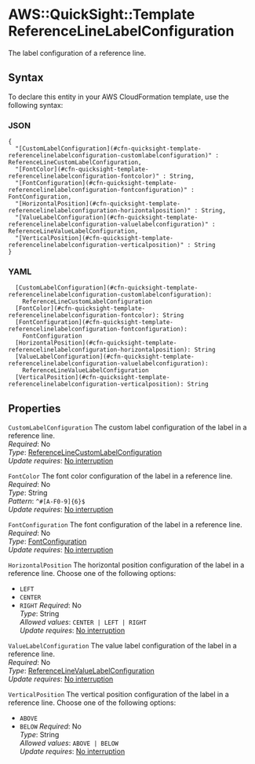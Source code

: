# AWS::QuickSight::Template ReferenceLineLabelConfiguration<a name="aws-properties-quicksight-template-referencelinelabelconfiguration"></a>

The label configuration of a reference line\.

## Syntax<a name="aws-properties-quicksight-template-referencelinelabelconfiguration-syntax"></a>

To declare this entity in your AWS CloudFormation template, use the following syntax:

### JSON<a name="aws-properties-quicksight-template-referencelinelabelconfiguration-syntax.json"></a>

```
{
  "[CustomLabelConfiguration](#cfn-quicksight-template-referencelinelabelconfiguration-customlabelconfiguration)" : ReferenceLineCustomLabelConfiguration,
  "[FontColor](#cfn-quicksight-template-referencelinelabelconfiguration-fontcolor)" : String,
  "[FontConfiguration](#cfn-quicksight-template-referencelinelabelconfiguration-fontconfiguration)" : FontConfiguration,
  "[HorizontalPosition](#cfn-quicksight-template-referencelinelabelconfiguration-horizontalposition)" : String,
  "[ValueLabelConfiguration](#cfn-quicksight-template-referencelinelabelconfiguration-valuelabelconfiguration)" : ReferenceLineValueLabelConfiguration,
  "[VerticalPosition](#cfn-quicksight-template-referencelinelabelconfiguration-verticalposition)" : String
}
```

### YAML<a name="aws-properties-quicksight-template-referencelinelabelconfiguration-syntax.yaml"></a>

```
  [CustomLabelConfiguration](#cfn-quicksight-template-referencelinelabelconfiguration-customlabelconfiguration): 
    ReferenceLineCustomLabelConfiguration
  [FontColor](#cfn-quicksight-template-referencelinelabelconfiguration-fontcolor): String
  [FontConfiguration](#cfn-quicksight-template-referencelinelabelconfiguration-fontconfiguration): 
    FontConfiguration
  [HorizontalPosition](#cfn-quicksight-template-referencelinelabelconfiguration-horizontalposition): String
  [ValueLabelConfiguration](#cfn-quicksight-template-referencelinelabelconfiguration-valuelabelconfiguration): 
    ReferenceLineValueLabelConfiguration
  [VerticalPosition](#cfn-quicksight-template-referencelinelabelconfiguration-verticalposition): String
```

## Properties<a name="aws-properties-quicksight-template-referencelinelabelconfiguration-properties"></a>

`CustomLabelConfiguration`  <a name="cfn-quicksight-template-referencelinelabelconfiguration-customlabelconfiguration"></a>
The custom label configuration of the label in a reference line\.  
*Required*: No  
*Type*: [ReferenceLineCustomLabelConfiguration](aws-properties-quicksight-template-referencelinecustomlabelconfiguration.md)  
*Update requires*: [No interruption](https://docs.aws.amazon.com/AWSCloudFormation/latest/UserGuide/using-cfn-updating-stacks-update-behaviors.html#update-no-interrupt)

`FontColor`  <a name="cfn-quicksight-template-referencelinelabelconfiguration-fontcolor"></a>
The font color configuration of the label in a reference line\.  
*Required*: No  
*Type*: String  
*Pattern*: `^#[A-F0-9]{6}$`  
*Update requires*: [No interruption](https://docs.aws.amazon.com/AWSCloudFormation/latest/UserGuide/using-cfn-updating-stacks-update-behaviors.html#update-no-interrupt)

`FontConfiguration`  <a name="cfn-quicksight-template-referencelinelabelconfiguration-fontconfiguration"></a>
The font configuration of the label in a reference line\.  
*Required*: No  
*Type*: [FontConfiguration](aws-properties-quicksight-template-fontconfiguration.md)  
*Update requires*: [No interruption](https://docs.aws.amazon.com/AWSCloudFormation/latest/UserGuide/using-cfn-updating-stacks-update-behaviors.html#update-no-interrupt)

`HorizontalPosition`  <a name="cfn-quicksight-template-referencelinelabelconfiguration-horizontalposition"></a>
The horizontal position configuration of the label in a reference line\. Choose one of the following options:  
+  `LEFT` 
+  `CENTER` 
+  `RIGHT` 
*Required*: No  
*Type*: String  
*Allowed values*: `CENTER | LEFT | RIGHT`  
*Update requires*: [No interruption](https://docs.aws.amazon.com/AWSCloudFormation/latest/UserGuide/using-cfn-updating-stacks-update-behaviors.html#update-no-interrupt)

`ValueLabelConfiguration`  <a name="cfn-quicksight-template-referencelinelabelconfiguration-valuelabelconfiguration"></a>
The value label configuration of the label in a reference line\.  
*Required*: No  
*Type*: [ReferenceLineValueLabelConfiguration](aws-properties-quicksight-template-referencelinevaluelabelconfiguration.md)  
*Update requires*: [No interruption](https://docs.aws.amazon.com/AWSCloudFormation/latest/UserGuide/using-cfn-updating-stacks-update-behaviors.html#update-no-interrupt)

`VerticalPosition`  <a name="cfn-quicksight-template-referencelinelabelconfiguration-verticalposition"></a>
The vertical position configuration of the label in a reference line\. Choose one of the following options:  
+  `ABOVE` 
+  `BELOW` 
*Required*: No  
*Type*: String  
*Allowed values*: `ABOVE | BELOW`  
*Update requires*: [No interruption](https://docs.aws.amazon.com/AWSCloudFormation/latest/UserGuide/using-cfn-updating-stacks-update-behaviors.html#update-no-interrupt)
